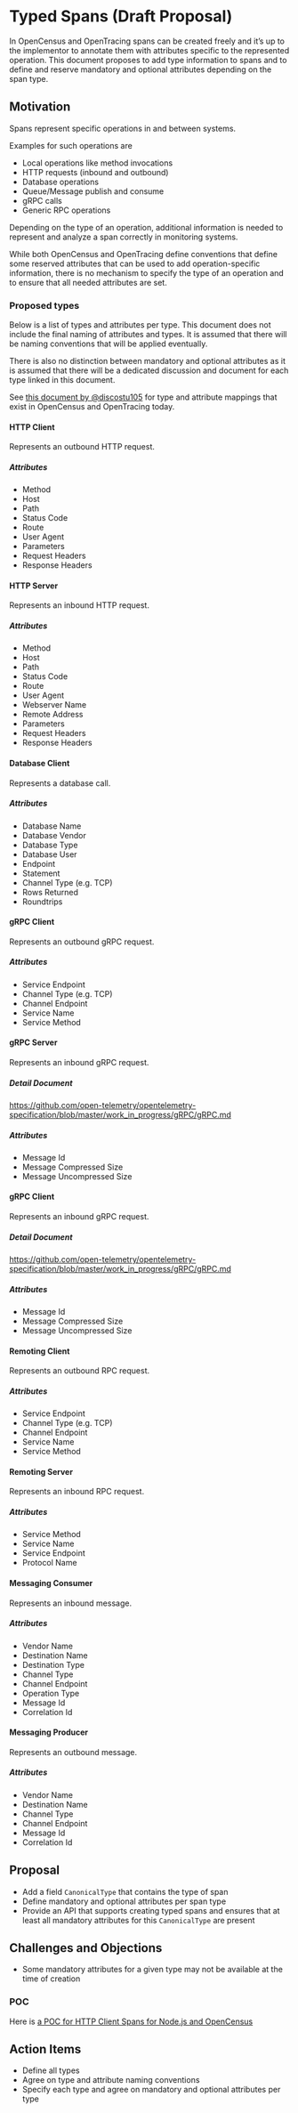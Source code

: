 
# Typed Spans (Draft Proposal)

In OpenCensus and OpenTracing spans can be created freely and it’s up to the
implementor to annotate them with attributes specific to the represented operation.
This document proposes to add type information to spans and to define and reserve
mandatory and optional attributes depending on the span type.

## Motivation

Spans represent specific operations in and between systems.

Examples for such operations are

- Local operations like method invocations
- HTTP requests (inbound and outbound)
- Database operations
- Queue/Message publish and consume
- gRPC calls
- Generic RPC operations

Depending on the type of an operation, additional information is needed to
represent and analyze a span correctly in monitoring systems.

While both OpenCensus and OpenTracing define conventions that define some reserved
attributes that can be used to add operation-specific information, there is no
mechanism to specify the type of an operation and to ensure that all needed
attributes are set.

### Proposed types

Below is a list of types and attributes per type.
This document does not include the final naming of attributes and types.
It is assumed that there will be naming conventions that will be applied eventually.

There is also no distinction between mandatory and optional attributes as it is assumed
that there will be a dedicated discussion and document for each type linked in this document.

See [this document by @discostu105](https://docs.google.com/spreadsheets/d/1H0S0BROOgX7zndWF_WL8jb9IW1PN7j3IeryekhX5sKU/edit#gid=0) for type and attribute mappings that exist in OpenCensus and OpenTracing today.

#### HTTP Client
Represents an outbound HTTP request.

##### Attributes

- Method
- Host
- Path
- Status Code
- Route
- User Agent
- Parameters
- Request Headers
- Response Headers

#### HTTP Server
Represents an inbound HTTP request.

##### Attributes
- Method
- Host
- Path
- Status Code
- Route
- User Agent
- Webserver Name
- Remote Address
- Parameters
- Request Headers
- Response Headers


#### Database Client
Represents a database call.

##### Attributes
- Database Name
- Database Vendor
- Database Type
- Database User
- Endpoint
- Statement
- Channel Type (e.g. TCP)
- Rows Returned
- Roundtrips

#### gRPC Client
Represents an outbound gRPC request.

##### Attributes
- Service Endpoint
- Channel Type (e.g. TCP)
- Channel Endpoint
- Service Name
- Service Method


#### gRPC Server
Represents an inbound gRPC request.

##### Detail Document
https://github.com/open-telemetry/opentelemetry-specification/blob/master/work_in_progress/gRPC/gRPC.md

##### Attributes
- Message Id
- Message Compressed Size
- Message Uncompressed Size

#### gRPC Client
Represents an inbound gRPC request.

##### Detail Document
https://github.com/open-telemetry/opentelemetry-specification/blob/master/work_in_progress/gRPC/gRPC.md

##### Attributes
- Message Id
- Message Compressed Size
- Message Uncompressed Size

#### Remoting Client
Represents an outbound RPC request.

##### Attributes
- Service Endpoint
- Channel Type (e.g. TCP)
- Channel Endpoint
- Service Name
- Service Method


#### Remoting Server
Represents an inbound RPC request.

##### Attributes
- Service Method
- Service Name
- Service Endpoint
- Protocol Name


#### Messaging Consumer
Represents an inbound message.

##### Attributes
- Vendor Name
- Destination Name
- Destination Type
- Channel Type
- Channel Endpoint
- Operation Type
- Message Id
- Correlation Id

#### Messaging Producer
Represents an outbound message.

##### Attributes
- Vendor Name
- Destination Name
- Channel Type
- Channel Endpoint
- Message Id
- Correlation Id

## Proposal
* Add a field `CanonicalType` that contains the type of span
* Define mandatory and optional attributes per span type
* Provide an API that supports creating typed spans and ensures that at least all
  mandatory attributes for this `CanonicalType` are present

## Challenges and Objections
- Some mandatory attributes for a given type may not be available at the time of creation

### POC
Here is [a POC for HTTP Client Spans for Node.js and OpenCensus](https://github.com/danielkhan/opencensus-node-typed-span-sample)

## Action Items
- Define all types
- Agree on type and attribute naming conventions
- Specify each type and agree on mandatory and optional attributes per type